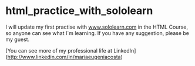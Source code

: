 # html_practice_with_sololearn

I will update my first practise with www.sololearn.com in the HTML Course, so anyone can see what I´m learning.
If you have any suggestion, please be my guest.

[You can see more of my professional life at LinkedIn] (http://www.linkedin.com/in/maríaeugeniacosta)
